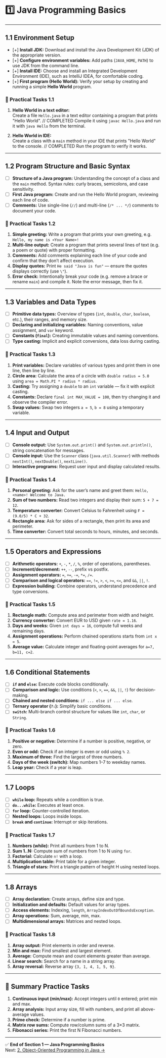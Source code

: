 # 1️⃣ Java Programming Basics

---

## 1.1 Environment Setup

- [+] **Install JDK:** Download and install the Java Development Kit (JDK) of the appropriate version.
- [+] **Configure environment variables:** Add paths (`JAVA_HOME`, `PATH`) to use JDK from the command line.
- [+] **Install IDE:** Choose and install an Integrated Development Environment (IDE), such as IntelliJ IDEA, for comfortable coding.
- [+] **First program (Hello World):** Verify your setup by creating and running a simple **Hello World** program.

### 🧩 Practical Tasks 1.1

1. **Hello World in a text editor:**  
   Create a file `Hello.java` in a text editor containing a program that prints "Hello World".  // COMPLETED
   Compile it using `javac Hello.java` and run it with `java Hello` from the terminal.

2. **Hello World in IDE:**  
   Create a class with a `main` method in your IDE that prints "Hello World" to the console.  // COMPLETED
   Run the program to verify it works.

---

## 1.2 Program Structure and Basic Syntax

- [ ] **Structure of a Java program:** Understanding the concept of a class and the `main` method. Syntax rules: curly braces, semicolons, and case sensitivity.
- [ ] **First Java program:** Create and run the Hello World program, reviewing each line of code.
- [ ] **Comments:** Use single-line (`//`) and multi-line (`/* ... */`) comments to document your code.

### 🧩 Practical Tasks 1.2

1. **Simple greeting:** Write a program that prints your own greeting, e.g. `Hello, my name is <Your Name>!`
2. **Multi-line output:** Create a program that prints several lines of text (e.g. a poem or quote) with proper formatting.
3. **Comments:** Add comments explaining each line of your code and confirm that they don’t affect execution.
4. **Display quotes:** Print `He said "Java is fun"` — ensure the quotes displays correctly (use `\"`).
5. **Error check:** Intentionally break your code (e.g. remove a brace or rename `main`) and compile it. Note the error message, then fix it.

---

## 1.3 Variables and Data Types

- [ ] **Primitive data types:** Overview of types (`int`, `double`, `char`, `boolean`, etc.), their ranges, and memory size.
- [ ] **Declaring and initializing variables:** Naming conventions, value assignment, and `var` keyword.
- [ ] **Constants (`final`):** Creating immutable values and naming conventions.
- [ ] **Type casting:** Implicit and explicit conversions, data loss during casting.

### 🧩 Practical Tasks 1.3

1. **Print variables:** Declare variables of various types and print them in one line, then line by line.
2. **Circle area:** Calculate the area of a circle with `double radius = 5.0` using `area = Math.PI * radius * radius`.
3. **Casting:** Try assigning a `double` to an `int` variable — fix it with explicit casting.
4. **Constants:** Declare `final int MAX_VALUE = 100`, then try changing it and observe the compiler error.
5. **Swap values:** Swap two integers `a = 5`, `b = 8` using a temporary variable.

---

## 1.4 Input and Output

- [ ] **Console output:** Use `System.out.print()` and `System.out.println()`, string concatenation for messages.
- [ ] **Console input:** Use the `Scanner` class (`java.util.Scanner`) with methods `nextInt()`, `nextDouble()`, `nextLine()`.
- [ ] **Interactive programs:** Request user input and display calculated results.

### 🧩 Practical Tasks 1.4

1. **Personal greeting:** Ask for the user’s name and greet them: `Hello, <name>! Welcome to Java.`
2. **Sum of two numbers:** Read two integers and display their sum: `5 + 7 = 12`.
3. **Temperature converter:** Convert Celsius to Fahrenheit using `F = (9.0/5) * C + 32`.
4. **Rectangle area:** Ask for sides of a rectangle, then print its area and perimeter.
5. **Time converter:** Convert total seconds to hours, minutes, and seconds.

---

## 1.5 Operators and Expressions

- [ ] **Arithmetic operators:** `+`, `-`, `*`, `/`, `%`, order of operations, parentheses.
- [ ] **Increment/decrement:** `++`, `--`, prefix vs postfix.
- [ ] **Assignment operators:** `=`, `+=`, `-=`, `*=`, `/=`.
- [ ] **Comparison and logical operators:** `==`, `!=`, `>`, `<`, `>=`, `<=`, and `&&`, `||`, `!`.
- [ ] **Expression building:** Combine operators, understand precedence and type conversions.

### 🧩 Practical Tasks 1.5

1. **Rectangle math:** Compute area and perimeter from width and height.
2. **Currency converter:** Convert EUR to USD given `rate = 1.16`.
3. **Days and weeks:** Given `int days = 16`, compute full weeks and remaining days.
4. **Assignment operations:** Perform chained operations starts from `int x = 5`.
5. **Average value:** Calculate integer and floating-point averages for `a=7, b=11, c=2`.

---

## 1.6 Conditional Statements

- [ ] **`if` and `else`:** Execute code blocks conditionally.
- [ ] **Comparison and logic:** Use conditions (`<`, `>`, `==`, `&&`, `||`, `!`) for decision-making.
- [ ] **Chained and nested conditions:** `if ... else if ... else`.
- [ ] **Ternary operator (`?:`):** Simplify basic conditions.
- [ ] **`switch`:** Multi-branch control structure for values like `int`, `char`, or `String`.

### 🧩 Practical Tasks 1.6

1. **Positive or negative:** Determine if a number is positive, negative, or zero.
2. **Even or odd:** Check if an integer is even or odd using `% 2`.
3. **Maximum of three:** Find the largest of three numbers.
4. **Days of the week (switch):** Map numbers 1–7 to weekday names.
5. **Leap year:** Check if a year is leap.

---

## 1.7 Loops

- [ ] **`while` loop:** Repeats while a condition is true.
- [ ] **`do...while`:** Executes at least once.
- [ ] **`for` loop:** Counter-controlled iteration.
- [ ] **Nested loops:** Loops inside loops.
- [ ] **`break` and `continue`:** Interrupt or skip iterations.

### 🧩 Practical Tasks 1.7

1. **Numbers (while):** Print all numbers from 1 to N.
2. **Sum 1..N:** Compute sum of numbers from 1 to N using `for`.
3. **Factorial:** Calculate `n!` with a loop.
4. **Multiplication table:** Print table for a given integer.
5. **Triangle of stars:** Print a triangle pattern of height H using nested loops.

---

## 1.8 Arrays

- [ ] **Array declaration:** Create arrays, define size and type.
- [ ] **Initialization and defaults:** Default values for array types.
- [ ] **Access elements:** Indexing, `length`, `ArrayIndexOutOfBoundsException`.
- [ ] **Array operations:** Sum, average, min, max.
- [ ] **Multidimensional arrays:** Matrices and nested loops.

### 🧩 Practical Tasks 1.8

1. **Array output:** Print elements in order and reverse.
2. **Min and max:** Find smallest and largest element.
3. **Average:** Compute mean and count elements greater than average.
4. **Linear search:** Search for a name in a string array.
5. **Array reversal:** Reverse array `{3, 1, 4, 1, 5, 9}`.

---

## 🧠 Summary Practice Tasks

1. **Continuous input (min/max):** Accept integers until `0` entered; print min and max.
2. **Array analysis:** Input array size, fill with numbers, and print all above-average values.
3. **Prime check:** Determine if a number is prime.
4. **Matrix row sums:** Compute row/column sums of a 3×3 matrix.
5. **Fibonacci series:** Print the first N Fibonacci numbers.

---

✅ **End of Section 1 — Java Programming Basics**  
Next: [2. Object-Oriented Programming in Java →](2_object_oriented_programming.md)
